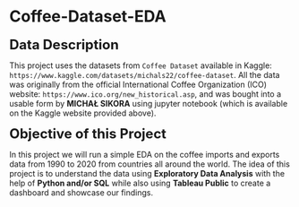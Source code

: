# Coffee-Dataset-EDA

<font size=5>**Data Description**</font>

This project uses the datasets from `Coffee Dataset` available in Kaggle: `https://www.kaggle.com/datasets/michals22/coffee-dataset`. All the data was originally from the official International Coffee Organization (ICO) website: `https://www.ico.org/new_historical.asp`, and was bought into a usable form by **MICHAŁ SIKORA** using jupyter notebook (which is available on the Kaggle website provided above).

<font size=5>**Objective of this Project**</font>

In this project we will run a simple EDA on the coffee imports and exports data from 1990 to 2020 from countries all around the world. The idea of this project is to understand the data using **Exploratory Data Analysis** with the help of **Python and/or SQL** while also using **Tableau Public** to create a dashboard and showcase our findings.
